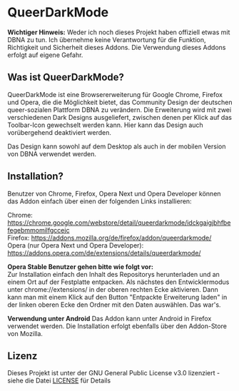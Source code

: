 # QueerDarkMode

**Wichtiger Hinweis:** Weder ich noch dieses Projekt haben offiziell etwas mit DBNA zu tun. Ich übernehme keine Verantwortung für die Funktion, Richtigkeit und Sicherheit dieses Addons. Die Verwendung dieses Addons erfolgt auf eigene Gefahr. 


## Was ist QueerDarkMode?

QueerDarkMode ist eine Browsererweiterung für Google Chrome, Firefox und Opera, die die Möglichkeit bietet, das Community Design der deutschen queer-sozialen Plattform DBNA zu verändern. Die Erweiterung wird mit zwei verschiedenen Dark Designs ausgeliefert, zwischen denen per Klick auf das Toolbar-Icon gewechselt werden kann. Hier kann das Design auch vorübergehend deaktiviert werden.

Das Design kann sowohl auf dem Desktop als auch in der mobilen Version von DBNA verwendet werden.

## Installation?

Benutzer von Chrome, Firefox, Opera Next und Opera Developer können das Addon einfach über einen der folgenden Links installieren:

Chrome: https://chrome.google.com/webstore/detail/queerdarkmode/idckgaigjbhfbefegebmmomilfgccejc  
Firefox: https://addons.mozilla.org/de/firefox/addon/queerdarkmode/  
Opera (nur Opera Next und Opera Developer): https://addons.opera.com/de/extensions/details/queerdarkmode/  

**Opera Stable Benutzer gehen bitte wie folgt vor:**  
Zur Installation einfach den Inhalt des Repositorys herunterladen und an einem Ort auf der Festplatte entpacken. Als nächstes den Entwicklermodus unter chrome://extensions/ in der oberen rechten Ecke aktivieren. Dann kann man mit einem Klick auf den Button "Entpackte Erweiterung laden" in der linken oberen Ecke den Ordner mit den Daten auswählen. Das war's.

**Verwendung unter Android**
Das Addon kann unter Android in Firefox verwendet werden. Die Installation erfolgt ebenfalls über den Addon-Store von Mozilla.

## Lizenz

Dieses Projekt ist unter der GNU General Public License v3.0 lizenziert - siehe die Datei [LICENSE](LICENSE) für Details